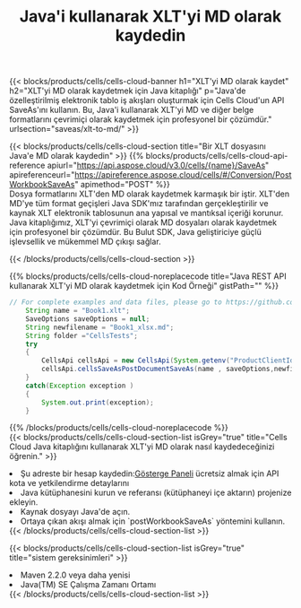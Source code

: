 ﻿---
title:  Java'i kullanarak XLT'yi MD olarak kaydedin
description:  XLT formatındaki dosyayı MD formatındaki dosya olarak kaydetmek için Aspose.Cells Cloud SDK for Java'i kullanma.
kwords: Excel, Save XLT as MD, REST, Java
howto: How to save XLT as MD using Aspose.Cells Cloud Java library.
---
{{< blocks/products/cells/cells-cloud-banner h1="XLT\'yi MD olarak kaydet" h2="XLT\'yi MD olarak kaydetmek için Java kitaplığı" p="Java\'de özelleştirilmiş elektronik tablo iş akışları oluşturmak için Cells Cloud\'un API SaveAs\'ını kullanın. Bu, Java\'i kullanarak XLT\'yi MD ve diğer belge formatlarını çevrimiçi olarak kaydetmek için profesyonel bir çözümdür." urlsection="saveas/xlt-to-md/" >}}

{{< blocks/products/cells/cells-cloud-section title="Bir XLT dosyasını Java\'e MD olarak kaydedin" >}}
{{% blocks/products/cells/cells-cloud-api-reference apiurl="https://api.aspose.cloud/v3.0/cells/{name}/SaveAs" apireferenceurl="https://apireference.aspose.cloud/cells/#/Conversion/PostWorkbookSaveAs" apimethod="POST" %}}
<br/>
Dosya formatlarını XLT'den MD olarak kaydetmek karmaşık bir iştir. XLT'den MD'ye tüm format geçişleri Java SDK'mız tarafından gerçekleştirilir ve kaynak XLT elektronik tablosunun ana yapısal ve mantıksal içeriği korunur. Java kitaplığımız, XLT'yi çevrimiçi olarak MD dosyaları olarak kaydetmek için profesyonel bir çözümdür. Bu Bulut SDK, Java geliştiriciye güçlü işlevsellik ve mükemmel MD çıkışı sağlar.

{{< /blocks/products/cells/cells-cloud-section >}}

{{% blocks/products/cells/cells-cloud-noreplacecode title="Java REST API kullanarak XLT\'yi MD olarak kaydetmek için Kod Örneği" gistPath="" %}}
  
```java
// For complete examples and data files, please go to https://github.com/aspose-cells-cloud/aspose-cells-cloud-java/
    String name = "Book1.xlt";
    SaveOptions saveOptions = null;
    String newfilename = "Book1_xlsx.md";
    String folder ="CellsTests";
    try 
    {
        CellsApi cellsApi = new CellsApi(System.getenv("ProductClientId"), System.getenv("ProductClientSecret"));
        cellsApi.cellsSaveAsPostDocumentSaveAs(name , saveOptions,newfilename,false,false,folder,null,null,null,true);                       
    }
    catch(Exception exception )
    {
        System.out.print(exception);
    }
```
  
{{% /blocks/products/cells/cells-cloud-noreplacecode %}}
<br/>
{{< blocks/products/cells/cells-cloud-section-list isGrey="true" title="Cells Cloud Java kitaplığını kullanarak XLT\'yi MD olarak nasıl kaydedeceğinizi öğrenin." >}}
<li> Şu adreste bir hesap kaydedin:<a href="https://dashboard.aspose.cloud/">Gösterge Paneli</a> ücretsiz almak için API kota ve yetkilendirme detaylarını</li>
<li>Java kütüphanesini kurun ve referansı (kütüphaneyi içe aktarın) projenize ekleyin.</li>
<li>Kaynak dosyayı Java'de açın.</li>
<li>Ortaya çıkan akışı almak için `postWorkbookSaveAs` yöntemini kullanın.</li>
{{< /blocks/products/cells/cells-cloud-section-list >}}

{{< blocks/products/cells/cells-cloud-section-list isGrey="true" title="sistem gereksinimleri" >}}
<li>Maven 2.2.0 veya daha yenisi</li>
<li>Java(TM) SE Çalışma Zamanı Ortamı</li>
{{< /blocks/products/cells/cells-cloud-section-list >}}
